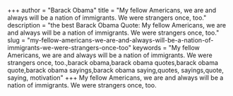 +++
author = "Barack Obama"
title = "My fellow Americans, we are and always will be a nation of immigrants. We were strangers once, too."
description = "the best Barack Obama Quote: My fellow Americans, we are and always will be a nation of immigrants. We were strangers once, too."
slug = "my-fellow-americans-we-are-and-always-will-be-a-nation-of-immigrants-we-were-strangers-once-too"
keywords = "My fellow Americans, we are and always will be a nation of immigrants. We were strangers once, too.,barack obama,barack obama quotes,barack obama quote,barack obama sayings,barack obama saying,quotes, sayings,quote, saying, motivation"
+++
My fellow Americans, we are and always will be a nation of immigrants. We were strangers once, too.
